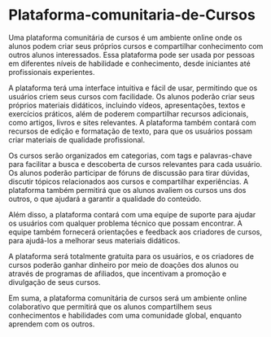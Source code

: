 # Plataforma-comunitaria-de-Cursos
Uma plataforma comunitária de cursos é um ambiente online onde os alunos podem criar seus próprios cursos e compartilhar conhecimento com outros alunos interessados. Essa plataforma pode ser usada por pessoas em diferentes níveis de habilidade e conhecimento, desde iniciantes até profissionais experientes.

A plataforma terá uma interface intuitiva e fácil de usar, permitindo que os usuários criem seus cursos com facilidade. Os alunos poderão criar seus próprios materiais didáticos, incluindo vídeos, apresentações, textos e exercícios práticos, além de poderem compartilhar recursos adicionais, como artigos, livros e sites relevantes. A plataforma também contará com recursos de edição e formatação de texto, para que os usuários possam criar materiais de qualidade profissional.

Os cursos serão organizados em categorias, com tags e palavras-chave para facilitar a busca e descoberta de cursos relevantes para cada usuário. Os alunos poderão participar de fóruns de discussão para tirar dúvidas, discutir tópicos relacionados aos cursos e compartilhar experiências. A plataforma também permitirá que os alunos avaliem os cursos uns dos outros, o que ajudará a garantir a qualidade do conteúdo.

Além disso, a plataforma contará com uma equipe de suporte para ajudar os usuários com qualquer problema técnico que possam encontrar. A equipe também fornecerá orientações e feedback aos criadores de cursos, para ajudá-los a melhorar seus materiais didáticos.

A plataforma será totalmente gratuita para os usuários, e os criadores de cursos poderão ganhar dinheiro por meio de doações dos alunos ou através de programas de afiliados, que incentivam a promoção e divulgação de seus cursos.

Em suma, a plataforma comunitária de cursos será um ambiente online colaborativo que permitirá que os alunos compartilhem seus conhecimentos e habilidades com uma comunidade global, enquanto aprendem com os outros.
